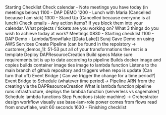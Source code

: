 Starting Checklist
Check calendar - Note meetings you have today (in meetings below)
1100 - DAP DEMO
1200 - Lunch with Maria (Cancelled because I am sick)
1300 - Stand Up (Cancelled because everyone is at lunch)
Check emails - Any action items? If yes block them into your calendar.
What projects / tickets are you working on?
What 3 things do you wish to achieve today at work?
Meetings
0830 - Starting checklist
1100 - DAP Demo - Lambda/Snowflake [[Data Lake]]
Suraj Gave Demo on using AWS Services
Create Pipeline (can be found in the repoistory -> customer_demos_1):
51-53 put all of your transformations the rest is a template
Deploy DAPResourceCreation
Build specs
Make sure requirements.txt is up to date according to pipeline
Builds docker image and copies
builds container image
ties image to lambda function
Listens to the main branch of github repository and triggers when repo is update (Can turn that off)
Event Bridge ( Can we trigger the change for a time period?)
Event Bridge to Schedule (whatever time period)-> Pipeline ARN from the creating via the DAPResourceCreation
What is lambda function
pipeline runs infrastructure, deploys the lambda function (serverless vs sagemaker)
Schedule lambda functions
Step Functions (state machine) -> Orchestrator
design workflow visually
use base-iam-role
power comes from flows
read from snowflake, wait 60 seconds
1630 - Finishing checklist
